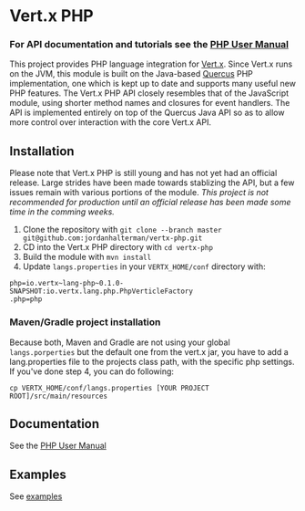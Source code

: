 Vert.x PHP
==========

### For API documentation and tutorials see the [PHP User Manual](https://github.com/jordanhalterman/vertx-php/blob/master/docs/core_manual_php.md)

This project provides PHP language integration for [Vert.x](http://vertx.io/).
Since Vert.x runs on the JVM, this module is built on the Java-based
[Quercus](http://quercus.caucho.com/) PHP implementation, one which is
kept up to date and supports many useful new PHP features. The Vert.x PHP
API closely resembles that of the JavaScript module, using shorter method
names and closures for event handlers. The API is implemented entirely on
top of the Quercus Java API so as to allow more control over interaction
with the core Vert.x API.

## Installation
Please note that Vert.x PHP is still young and has not yet had an official
release. Large strides have been made towards stablizing the API, but a
few issues remain with various portions of the module. *This project is not
recommended for production until an official release has been made some
time in the comming weeks.*

1. Clone the repository with `git clone --branch master git@github.com:jordanhalterman/vertx-php.git`
1. CD into the Vert.x PHP directory with `cd vertx-php`
1. Build the module with `mvn install`
1. Update `langs.properties` in your `VERTX_HOME/conf` directory with:

```
php=io.vertx~lang-php~0.1.0-SNAPSHOT:io.vertx.lang.php.PhpVerticleFactory
.php=php
```

### Maven/Gradle project installation
Because both, Maven and Gradle are not using your global `langs.porperties` but the default one from the vert.x jar,
you have to add a lang.properties file to the projects class path, with the specific php settings.
If you've done step 4, you can do following:
```
cp VERTX_HOME/conf/langs.properties [YOUR PROJECT ROOT]/src/main/resources
```

## Documentation
See the [PHP User Manual](https://github.com/vert-x/mod-lang-php/blob/master/docs/core_manual_php.md)

## Examples
See [examples](https://github.com/vert-x/mod-lang-php/tree/master/examples)
